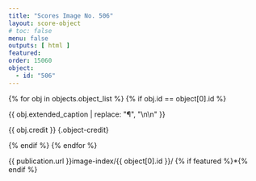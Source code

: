 ```yaml
---
title: "Scores Image No. 506"
layout: score-object
# toc: false
menu: false
outputs: [ html ]
featured: 
order: 15060
object:
  - id: "506"
---
```


{% for obj in objects.object_list %}
{% if obj.id == object[0].id %}

{{ obj.extended_caption | replace: "¶", "\n\n" }}

{{ obj.credit }} {.object-credit}

{% endif %}
{% endfor %}

<div class="object-credit object-url is-print-only">

{{ publication.url }}image-index/{{ object[0].id }}/ {% if featured %}*{% endif %}

</div>

